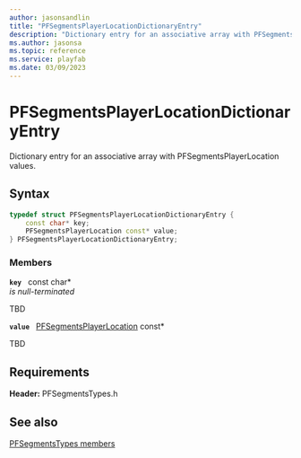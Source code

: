 ```yaml
---
author: jasonsandlin
title: "PFSegmentsPlayerLocationDictionaryEntry"
description: "Dictionary entry for an associative array with PFSegmentsPlayerLocation values."
ms.author: jasonsa
ms.topic: reference
ms.service: playfab
ms.date: 03/09/2023
---
```


# PFSegmentsPlayerLocationDictionaryEntry  

Dictionary entry for an associative array with PFSegmentsPlayerLocation values.  

## Syntax  
  
```cpp
typedef struct PFSegmentsPlayerLocationDictionaryEntry {  
    const char* key;  
    PFSegmentsPlayerLocation const* value;  
} PFSegmentsPlayerLocationDictionaryEntry;  
```
  
### Members  
  
**`key`** &nbsp; const char*  
*is null-terminated*  
  
TBD  
  
**`value`** &nbsp; [PFSegmentsPlayerLocation](pfsegmentsplayerlocation.md) const*  
  
TBD  
  
  
## Requirements  
  
**Header:** PFSegmentsTypes.h
  
## See also  
[PFSegmentsTypes members](../pfsegmentstypes_members.md)  

  
  
